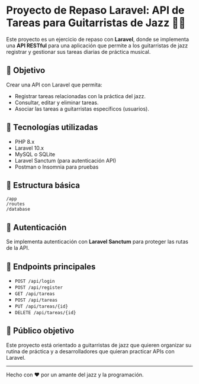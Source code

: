 # Proyecto de Repaso Laravel: API de Tareas para Guitarristas de Jazz 🎸🎶

Este proyecto es un ejercicio de repaso con **Laravel**, donde se implementa una **API RESTful** para una aplicación que permite a los guitarristas de jazz registrar y gestionar sus tareas diarias de práctica musical.

## 🎯 Objetivo

Crear una API con Laravel que permita:
- Registrar tareas relacionadas con la práctica del jazz.
- Consultar, editar y eliminar tareas.
- Asociar las tareas a guitarristas específicos (usuarios).

## 🧰 Tecnologías utilizadas

- PHP 8.x
- Laravel 10.x
- MySQL o SQLite
- Laravel Sanctum (para autenticación API)
- Postman o Insomnia para pruebas

## 📁 Estructura básica

```
/app
/routes
/database
```

## 🔐 Autenticación

Se implementa autenticación con **Laravel Sanctum** para proteger las rutas de la API.

## 🚀 Endpoints principales

- `POST /api/login`
- `POST /api/register`
- `GET /api/tareas`
- `POST /api/tareas`
- `PUT /api/tareas/{id}`
- `DELETE /api/tareas/{id}`

## 🤘 Público objetivo

Este proyecto está orientado a guitarristas de jazz que quieren organizar su rutina de práctica y a desarrolladores que quieran practicar APIs con Laravel.

---

Hecho con ❤️ por un amante del jazz y la programación.
